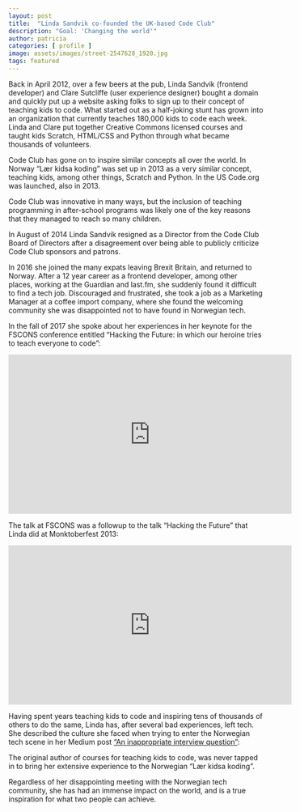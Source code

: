 ```yaml
---
layout: post
title:  "Linda Sandvik co-founded the UK-based Code Club"
description: "Goal: 'Changing the world'"
author: patricia
categories: [ profile ]
image: assets/images/street-2547628_1920.jpg
tags: featured
---
```


Back in April 2012, over a few beers at the pub, Linda Sandvik (frontend developer) and Clare Sutcliffe (user experience designer) bought a domain and quickly put up a website asking folks to sign up to their concept of teaching kids to code. What started out as a half-joking stunt has grown into an organization that currently teaches 180,000 kids to code each week. Linda and Clare put together Creative Commons licensed courses and taught kids Scratch, HTML/CSS and Python through what became thousands of volunteers.

Code Club has gone on to inspire similar concepts all over the world. In Norway “Lær kidsa koding” was set up in 2013 as a very similar concept, teaching kids, among other things, Scratch and Python. In the US Code.org was launched, also in 2013.

Code Club was innovative in many ways, but the inclusion of teaching programming in after-school programs was likely one of the key reasons that they managed to reach so many children.

In August of 2014 Linda Sandvik resigned as a Director from the Code Club Board of Directors after a disagreement over being able to publicly criticize Code Club sponsors and patrons.

In 2016 she joined the many expats leaving Brexit Britain, and returned to Norway. After a 12 year career as a frontend developer, among other places, working at the Guardian and last.fm, she suddenly found it difficult to find a tech job. Discouraged and frustrated, she took a job as a Marketing Manager at a coffee import company, where she found the welcoming community she was disappointed not to have found in Norwegian tech.

In the fall of 2017 she spoke about her experiences in her keynote for the FSCONS conference entitled “Hacking the Future: in which our heroine tries to teach everyone to code”:

<iframe width="560" height="315" src="https://www.youtube.com/embed/mHgjQ0uJqLY" frameborder="0" allow="accelerometer; autoplay; encrypted-media; gyroscope; picture-in-picture" allowfullscreen></iframe>

The talk at FSCONS was a followup to the talk “Hacking the Future” that Linda did at Monktoberfest 2013:

<iframe width="560" height="315" src="https://www.youtube.com/embed/R7LoPAuUWKs" frameborder="0" allow="accelerometer; autoplay; encrypted-media; gyroscope; picture-in-picture" allowfullscreen></iframe>

Having spent years teaching kids to code and inspiring tens of thousands of others to do the same, Linda has, after several bad experiences, left tech. She described the culture she faced when trying to enter the Norwegian tech scene in her Medium post [“An inappropriate interview question”][1]:

The original author of courses for teaching kids to code, was never tapped in to bring her extensive experience to the Norwegian “Lær kidsa koding”.

Regardless of her disappointing meeting with the Norwegian tech community, she has had an immense impact on the world, and is a true inspiration for what two people can achieve.

[1]: https://medium.com/@hyper_linda/an-inappropriate-interview-question-83babb28c98e